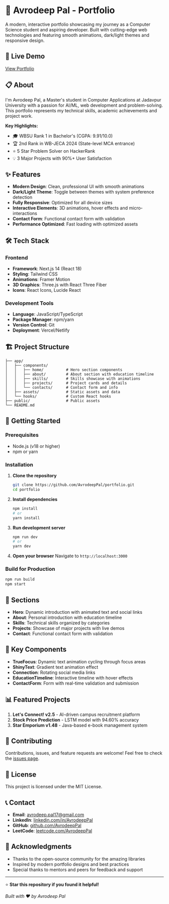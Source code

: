# 🌟 Avrodeep Pal - Portfolio

A modern, interactive portfolio showcasing my journey as a Computer Science student and aspiring developer. Built with cutting-edge web technologies and featuring smooth animations, dark/light themes and responsive design.

## 🚀 Live Demo

[View Portfolio](https://avrodeeppal-portfolio.vercel.app)

## 📋 About

I'm Avrodeep Pal, a Master's student in Computer Applications at Jadavpur University with a passion for AI/ML, web development and problem-solving. This portfolio represents my technical skills, academic achievements and project work.

**Key Highlights:**
- 🎓 WBSU Rank 1 in Bachelor's (CGPA: 9.91/10.0)
- 🏆 2nd Rank in WB-JECA 2024 (State-level MCA entrance)
- ⭐ 5 Star Problem Solver on HackerRank
- 💡 3 Major Projects with 90%+ User Satisfaction

## ✨ Features

- **Modern Design**: Clean, professional UI with smooth animations
- **Dark/Light Theme**: Toggle between themes with system preference detection
- **Fully Responsive**: Optimized for all device sizes
- **Interactive Elements**: 3D animations, hover effects and micro-interactions
- **Contact Form**: Functional contact form with validation
- **Performance Optimized**: Fast loading with optimized assets

## 🛠️ Tech Stack

### Frontend
- **Framework**: Next.js 14 (React 18)
- **Styling**: Tailwind CSS
- **Animations**: Framer Motion
- **3D Graphics**: Three.js with React Three Fiber
- **Icons**: React Icons, Lucide React

### Development Tools
- **Language**: JavaScript/TypeScript
- **Package Manager**: npm/yarn
- **Version Control**: Git
- **Deployment**: Vercel/Netlify

## 🏗️ Project Structure

```
├── app/
│   ├── components/
│   │   ├── home/          # Hero section components
│   │   ├── about/         # About section with education timeline
│   │   ├── skills/        # Skills showcase with animations
│   │   ├── projects/      # Project cards and details
│   │   └── contacts/      # Contact form and info
│   ├── assets/            # Static assets and data
│   └── hooks/             # Custom React hooks
├── public/                # Public assets
└── README.md
```

## 🚀 Getting Started

### Prerequisites
- Node.js (v18 or higher)
- npm or yarn

### Installation

1. **Clone the repository**
   ```bash
   git clone https://github.com/AvrodeepPal/portfolio.git
   cd portfolio
   ```

2. **Install dependencies**
   ```bash
   npm install
   # or
   yarn install
   ```

3. **Run development server**
   ```bash
   npm run dev
   # or
   yarn dev
   ```

4. **Open your browser**
   Navigate to `http://localhost:3000`

### Build for Production

```bash
npm run build
npm start
```

## 📱 Sections

- **Hero**: Dynamic introduction with animated text and social links
- **About**: Personal introduction with education timeline
- **Skills**: Technical skills organized by categories
- **Projects**: Showcase of major projects with live demos
- **Contact**: Functional contact form with validation

## 🎨 Key Components

- **TrueFocus**: Dynamic text animation cycling through focus areas
- **ShinyText**: Gradient text animation effect
- **Connection**: Rotating social media links
- **EducationTimeline**: Interactive timeline with hover effects
- **ContactForm**: Form with real-time validation and submission

## 📊 Featured Projects

1. **Let's Connect! v2.5** - AI-driven campus recruitment platform
2. **Stock Price Prediction** - LSTM model with 94.60% accuracy
3. **Star Emporium v1.48** - Java-based e-book management system

## 🤝 Contributing

Contributions, issues, and feature requests are welcome! Feel free to check the [issues page](https://github.com/AvrodeepPal/portfolio/issues).

## 📄 License

This project is licensed under the MIT License.

## 📞 Contact

- **Email**: avrodeep.pal17@gmail.com
- **LinkedIn**: [linkedin.com/in/AvrodeepPal](https://linkedin.com/in/AvrodeepPal)
- **GitHub**: [github.com/AvrodeepPal](https://github.com/AvrodeepPal)
- **LeetCode**: [leetcode.com/AvrodeepPal](https://leetcode.com/AvrodeepPal)

## 🙏 Acknowledgments

- Thanks to the open-source community for the amazing libraries
- Inspired by modern portfolio designs and best practices
- Special thanks to mentors and peers for feedback and support

---

⭐ **Star this repository if you found it helpful!**

*Built with ❤️ by Avrodeep Pal*